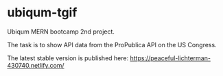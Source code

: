 # ubiqum-tgif

Ubiqum MERN bootcamp 2nd project.

The task is to show API data from the ProPublica API on the US Congress.

The latest stable version is published here: https://peaceful-lichterman-430740.netlify.com/
